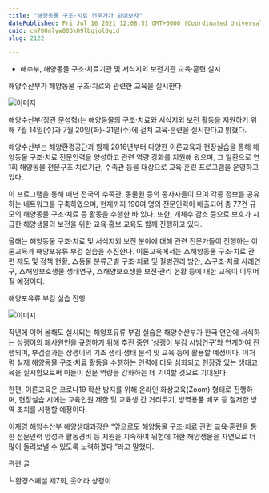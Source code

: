 ```yaml
---
title: "해양동물 구조·치료 전문가가 되어보자"
datePublished: Fri Jul 16 2021 12:08:51 GMT+0000 (Coordinated Universal Time)
cuid: cm700nlyw003k09lbgjol0gid
slug: 2122

---
```



- 해수부, 해양동물 구조·치료기관 및 서식지외 보전기관 교육·훈련 실시

해양수산부가 해양동물 구조·치료와 관련한 교육을 실시한다

![이미지](https://cdn.hashnode.com/res/hashnode/image/upload/v1739250183396/1ce7a45c-7fdd-493f-80fb-d319aac18bc2.png)

해양수산부(장관 문성혁)는 해양동물의 구조·치료와 서식지외 보전 활동을 지원하기 위해 7월 14일(수)과 7월 20일(화)~21일(수)에 걸쳐 교육‧훈련을 실시한다고 밝혔다.

해양수산부는 해양환경공단과 함께 2016년부터 다양한 이론교육과 현장실습을 통해 해양동물 구조‧치료 전문인력을 양성하고 관련 역량 강화를 지원해 왔으며, 그 일환으로 연 1회 해양동물 전문구조·치료기관, 수족관 등을 대상으로 교육·훈련 프로그램을 운영하고 있다.

이 프로그램을 통해 매년 전국의 수족관, 동물원 등의 종사자들이 모여 각종 정보를 공유하는 네트워크를 구축하였으며, 현재까지 190여 명의 전문인력이 배출되어 총 77건 규모의 해양동물 구조‧치료 등 활동을 수행한 바 있다. 또한, 개체수 감소 등으로 보호가 시급한 해양생물의 보전을 위한 교육·홍보 교육도 함께 진행하고 있다.

올해는 해양동물 구조·치료 및 서식지외 보전 분야에 대해 관련 전문가들이 진행하는 이론교육과 해양포유류 부검 실습을 추진한다. 이론교육에서는 △해양동물 구조·치료 관련 제도 및 정책 현황, △동물 분류군별 구조·치료 및 질병관리 방안, △구조·치료 사례연구, △해양보호생물 생태연구, △해양보호생물 보전·관리 현황 등에 대한 교육이 이루어질 예정이다.

해양포유류 부검 실습 진행

![이미지](https://cdn.hashnode.com/res/hashnode/image/upload/v1739250185987/0a211569-28e8-4ae4-a0e4-fa4e5620e61c.png)

작년에 이어 올해도 실시되는 해양포유류 부검 실습은 해양수산부가 한국 연안에 서식하는 상괭이의 폐사원인을 규명하기 위해 추진 중인 ‘상괭이 부검 시범연구’와 연계하여 진행되며, 부검결과는 상괭이의 기초 생리·생태 분석 및 교육 등에 활용할 예정이다. 이처럼 실제 해양동물 구조·치료 활동을 수행하는 인력에 더욱 심화되고 현장감 있는 생태교육을 실시함으로써 이들이 전문 역량을 강화하는 데 기여할 것으로 기대된다.

한편, 이론교육은 코로나19 확산 방지를 위해 온라인 화상교육(Zoom) 형태로 진행하며, 현장실습 시에는 교육인원 제한 및 교육생 간 거리두기, 방역용품 배포 등 철저한 방역 조치를 시행할 예정이다.

이재영 해양수산부 해양생태과장은 “앞으로도 해양동물 구조·치료 관련 교육·훈련을 통한 전문인력 양성과 활동경비 등 지원을 지속하여 위험에 처한 해양생물을 자연으로 더 많이 돌려보낼 수 있도록 노력하겠다.”라고 말했다.

관련 글

└ 환경스페셜 제7회, 웃어라 상괭이